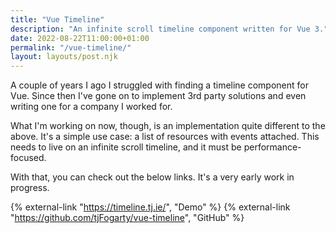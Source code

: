 ```yaml
---
title: "Vue Timeline"
description: "An infinite scroll timeline component written for Vue 3."
date: 2022-08-22T11:00:00+01:00
permalink: "/vue-timeline/"
layout: layouts/post.njk
---
```


A couple of years I ago I struggled with finding a timeline component for Vue. Since then I've gone on to implement 3rd party solutions and even writing one for a company I worked for.

What I'm working on now, though, is an implementation quite different to the above. It's a simple use case: a list of resources with events attached.
This needs to live on an infinite scroll timeline, and it must be performance-focused.

With that, you can check out the below links. It's a very early work in progress.

{% external-link "https://timeline.tj.ie/", "Demo" %}
{% external-link "https://github.com/tjFogarty/vue-timeline", "GitHub" %}
